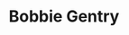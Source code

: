 ---
title: "Bobbie Gentry"
summary: "Bobbie Gentry is a retired American singer-songwriter, who was one of the first female artists in America to compose and produce her own material.Gentry rose to international fame in 1967 with her Southern Gothic narrative \"Ode to Billie Joe\". The track spent four weeks at No. 1 on the Billboard Hot 100 chart and was third in the Billboard year-end chart of 1967, earning Gentry Grammy awards for Best New Artist and Best Female Pop Vocal Performance in 1968.Gentry charted 11 singles on the Billboard Hot 100 and four singles on the United Kingdom Top 40. Her album Fancy brought her a Grammy nomination for Best Female Pop Vocal Performance. After her first albums, she had a successful run of variety shows on the Las Vegas Strip. In the late 1970s Gentry lost interest in performing, and subsequently retired from the music industry. News reports conflict on the subject of where she lives."
image: "bobbie-gentry.jpg"
apple_music_artist_url: "https://music.apple.com/gb/artist/bobbie-gentry/370950"
wikipedia_url: "https://en.wikipedia.org/wiki/Bobbie_Gentry"
---